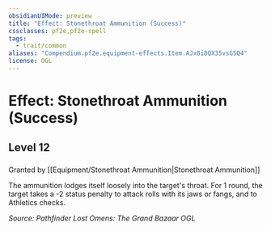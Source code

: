 ```yaml
---
obsidianUIMode: preview
title: "Effect: Stonethroat Ammunition (Success)"
cssclasses: pf2e,pf2e-spell
tags:
  - trait/common
aliases: "Compendium.pf2e.equipment-effects.Item.AJx8i8QX35vsG5Q4"
license: OGL
---
```

# Effect: Stonethroat Ammunition (Success)
## Level 12
### 






Granted by [[Equipment/Stonethroat Ammunition|Stonethroat Ammunition]]

The ammunition lodges itself loosely into the target's throat. For 1 round, the target takes a -2 status penalty to attack rolls with its jaws or fangs, and to Athletics checks.

*Source: Pathfinder Lost Omens: The Grand Bazaar*
*OGL*